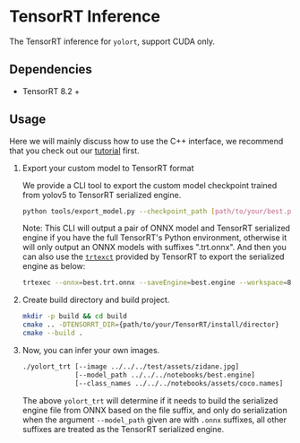 # TensorRT Inference

The TensorRT inference for `yolort`, support CUDA only.

## Dependencies

- TensorRT 8.2 +

## Usage

Here we will mainly discuss how to use the C++ interface, we recommend that you check out our [tutorial](https://zhiqwang.com/yolov5-rt-stack/notebooks/onnx-graphsurgeon-inference-tensorrt.html) first.

1. Export your custom model to TensorRT format

   We provide a CLI tool to export the custom model checkpoint trained from yolov5 to TensorRT serialized engine.

   ```bash
   python tools/export_model.py --checkpoint_path [path/to/your/best.pt] --include engine
   ```

   Note: This CLI will output a pair of ONNX model and TensorRT serialized engine if you have the full TensorRT's Python environment, otherwise it will only output an ONNX models with suffixes ".trt.onnx". And then you can also use the [`trtexct`](https://docs.nvidia.com/deeplearning/tensorrt/developer-guide/index.html#trtexec) provided by TensorRT to export the serialized engine as below:

   ```bash
   trtexec --onnx=best.trt.onnx --saveEngine=best.engine --workspace=8192
   ```

1. Create build directory and build project.

   ```bash
   mkdir -p build && cd build
   cmake .. -DTENSORRT_DIR={path/to/your/TensorRT/install/director}
   cmake --build .
   ```

1. Now, you can infer your own images.

   ```bash
   ./yolort_trt [--image ../../../test/assets/zidane.jpg]
                [--model_path ../../../notebooks/best.engine]
                [--class_names ../../../notebooks/assets/coco.names]
   ```

   The above `yolort_trt` will determine if it needs to build the serialized engine file from ONNX based on the file suffix, and only do serialization when the argument `--model_path` given are with `.onnx` suffixes, all other suffixes are treated as the TensorRT serialized engine.
